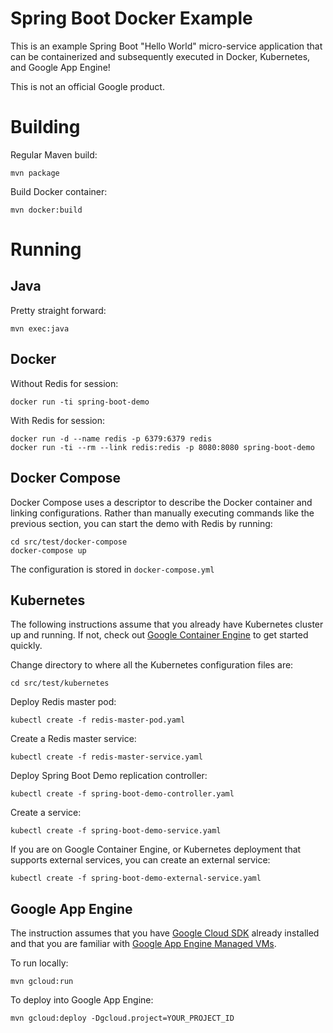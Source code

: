 <!--
  Copyright 2015 Google Inc. All Rights Reserved.

  Licensed under the Apache License, Version 2.0 (the "License");
  you may not use this file except in compliance with the License.
  You may obtain a copy of the License at

      http://www.apache.org/licenses/LICENSE-2.0

  Unless required by applicable law or agreed to in writing, software
  distributed under the License is distributed on an "AS IS" BASIS,
  WITHOUT WARRANTIES OR CONDITIONS OF ANY KIND, either express or implied.
  See the License for the specific language governing permissions and
  limitations under the License.
-->

Spring Boot Docker Example
==========================
This is an example Spring Boot "Hello World" micro-service application that can be containerized and subsequently executed in Docker, Kubernetes, and Google App Engine!

This is not an official Google product.

Building
========
Regular Maven build:

    mvn package
    
Build Docker container:

    mvn docker:build

Running
=======
Java
----
Pretty straight forward:

    mvn exec:java

Docker
------
Without Redis for session:

    docker run -ti spring-boot-demo

With Redis for session:

    docker run -d --name redis -p 6379:6379 redis
    docker run -ti --rm --link redis:redis -p 8080:8080 spring-boot-demo

Docker Compose
--------------
Docker Compose uses a descriptor to describe the Docker container and linking configurations.
Rather than manually executing commands like the previous section, you can start the demo with Redis by running:

    cd src/test/docker-compose
    docker-compose up
    
The configuration is stored in `docker-compose.yml`

Kubernetes
----------
The following instructions assume that you already have Kubernetes cluster up and running.  If not, check out [Google Container Engine](https://cloud.google.com/container-engine/) to get started quickly.

Change directory to where all the Kubernetes configuration files are:

    cd src/test/kubernetes

Deploy Redis master pod:

    kubectl create -f redis-master-pod.yaml
    
Create a Redis master service:

    kubectl create -f redis-master-service.yaml
    
Deploy Spring Boot Demo replication controller:

    kubectl create -f spring-boot-demo-controller.yaml
    
Create a service:

    kubectl create -f spring-boot-demo-service.yaml
    
If you are on Google Container Engine, or Kubernetes deployment that supports external services, you can create an external service:

    kubectl create -f spring-boot-demo-external-service.yaml

Google App Engine
-----------------
The instruction assumes that you have [Google Cloud SDK](https://cloud.google.com/sdk/) already installed and that you are familiar with [Google App Engine Managed VMs](https://cloud.google.com/appengine/docs/managed-vms/).

To run locally:

    mvn gcloud:run
    
To deploy into Google App Engine:

    mvn gcloud:deploy -Dgcloud.project=YOUR_PROJECT_ID
    
